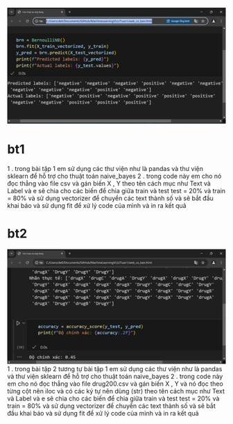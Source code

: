 ![alt text](hinhanh1.png)
# bt1
1 . trong  bài tập 1 em sử dụng các thư viện như là pandas và thư viện sklearn để hỗ trợ cho thuật toán naive_bayes 
2 . trong code này em cho nó đọc thẳng vào file csv và gán biến X , Y theo tên cách mục như Text và Label và e sẽ chia cho các biến để chia giữa train và test test = 20% và train = 80% và sử dụng vectorizer để chuyển các text thành số và sẽ bắt đầu khai báo và sử dụng fit để xử lý code của mình và in ra kết quả 
# bt2 
![alt text](hinhanh2.png)
1 . trong  bài tập 2 tương tự bài tập 1  em sử dụng các thư viện như là pandas và thư viện sklearn để hỗ trợ cho thuật toán naive_bayes 
2 . trong code này em cho nó đọc thẳng vào file drug200.csv và gán biến X , Y và nó đọc theo từng cột nên iloc và có các ký tự nên dùng (str) theo tên cách mục như Text và Label và e sẽ chia cho các biến để chia giữa train và test test = 20% và train = 80% và sử dụng vectorizer để chuyển các text thành số và sẽ bắt đầu khai báo và sử dụng fit để xử lý code của mình và in ra kết quả 


